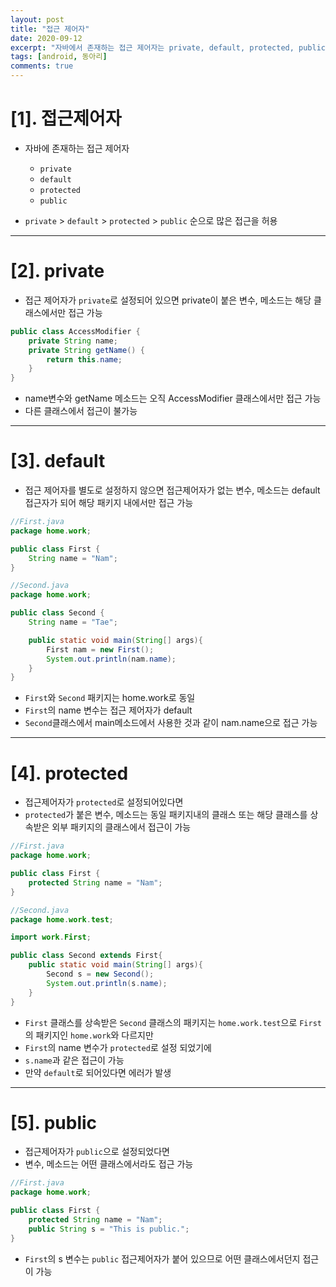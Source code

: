 ```yaml
---
layout: post
title: "접근 제어자"
date: 2020-09-12
excerpt: "자바에서 존재하는 접근 제어자는 private, default, protected, public"
tags: [android, 동아리]
comments: true
---
```


# [1]. 접근제어자

-   자바에 존재하는 접근 제어자

    -   `private`
    -   `default`
    -   `protected`
    -   `public`

-   `private` > `default` > `protected` > `public` 순으로 많은 접근을 허용

---

# [2]. private

-   접근 제어자가 `private`로 설정되어 있으면 private이 붙은 변수, 메소드는 해당 클래스에서만 접근 가능

```java
public class AccessModifier {
    private String name;
    private String getName() {
        return this.name;
    }
}
```

-   name변수와 getName 메소드는 오직 AccessModifier 클래스에서만 접근 가능
-   다른 클래스에서 접근이 불가능

---

# [3]. default

-   접근 제어자를 별도로 설정하지 않으면 접근제어자가 없는 변수, 메소드는 default 접근자가 되어 해당 패키지 내에서만 접근 가능

```java
//First.java
package home.work;

public class First {
    String name = "Nam";
}
```

```java
//Second.java
package home.work;

public class Second {
    String name = "Tae";

    public static void main(String[] args){
        First nam = new First();
        System.out.println(nam.name);
    }
}
```

-   `First`와 `Second` 패키지는 home.work로 동일
-   `First`의 name 변수는 접근 제어자가 default
-   `Second`클래스에서 main메소드에서 사용한 것과 같이 nam.name으로 접근 가능

---

# [4]. protected

-   접근제어자가 `protected`로 설정되어있다면
-   `protected`가 붙은 변수, 메소드는 동일 패키지내의 클래스 또는 해당 클래스를 상속받은 외부 패키지의 클래스에서 접근이 가능

```java
//First.java
package home.work;

public class First {
    protected String name = "Nam";
}
```

```java
//Second.java
package home.work.test;

import work.First;

public class Second extends First{
    public static void main(String[] args){
        Second s = new Second();
        System.out.println(s.name);
    }
}
```

-   `First` 클래스를 상속받은 `Second` 클래스의 패키지는 `home.work.test`으로 `First`의 패키지인 `home.work`와 다르지만
-   `First`의 name 변수가 `protected`로 설정 되었기에
-   `s.name`과 같은 접근이 가능
-   만약 `default`로 되어있다면 에러가 발생

---

# [5]. public

-   접근제어자가 `public`으로 설정되었다면
-   변수, 메소드는 어떤 클래스에서라도 접근 가능

```java
//First.java
package home.work;

public class First {
    protected String name = "Nam";
    public String s = "This is public.";
}
```

-   `First`의 s 변수는 `public` 접근제어자가 붙어 있으므로 어떤 클래스에서던지 접근이 가능
